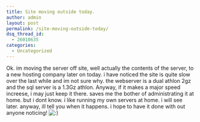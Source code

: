 ```yaml
---
title: Site moving outside today.
author: admin
layout: post
permalink: /site-moving-outside-today/
dsq_thread_id:
  - 26010635
categories:
  - Uncategorized
---
```

Ok. im moving the server off site, well actually the contents of the server, to a new hosting company later on today. i have noticed the site is quite slow over the last while and im not sure why. the webserver is a dual athlon 2gz and the sql server is a 1.3Gz athlon. Anyway, if it makes a major speed increese, i may just keep it there. saves me the bother of administrating it at home. but i dont know. i like running my own servers at home. i will see later. anyway, ill tell you when it happens. i hope to have it done with out anyone noticing! <img src="http://blog.lotas-smartman.net/wp-includes/images/smilies/icon_smile.gif" alt=":)" class="wp-smiley" />